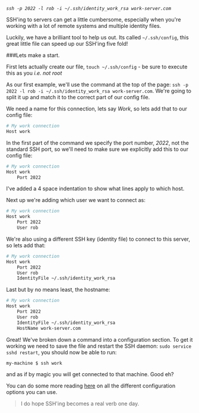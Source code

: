 *`ssh -p 2022 -l rob -i ~/.ssh/identity_work_rsa work-server.com`*

SSH'ing to servers can get a little cumbersome, especially when you're working with a lot of remote systems and multiple identity files.

Luckily, we have a brilliant tool to help us out. Its called `~/.ssh/config`, this great little file can speed up our SSH'ing five fold!

###Lets make a start.

First lets actually create our file, `touch ~/.ssh/config` - be sure to execute this as you *i.e. not root*

As our first example, we'll use the command at the top of the page: `ssh -p 2022 -l rob -i ~/.ssh/identity_work_rsa work-server.com`. We're going to split it up and match it to the correct part of our config file.

We need a name for this connection, lets say *Work*, so lets add that to our config file:

```bash
# My work connection
Host work
```
In the first part of the command we specify the port number, *2022*, not the standard SSH port, so we'll need to make sure we explicitly add this to our config file:

```bash
# My work connection
Host work
    Port 2022
```

I've added a 4 space indentation to show what lines apply to which host.

Next up we're adding which user we want to connect as:

```bash
# My work connection
Host work
    Port 2022
    User rob
```

We're also using a different SSH key (identity file) to connect to this server, so lets add that:

```bash
# My work connection
Host work
    Port 2022
    User rob
    IdentityFile ~/.ssh/identity_work_rsa
```

Last but by no means least, the hostname:

```bash
# My work connection
Host work
    Port 2022
    User rob
    IdentityFile ~/.ssh/identity_work_rsa
    HostName work-server.com
```

Great! We've broken down a command into a configuration section. To get it working we need to save the file and restart the SSH daemon: `sudo service sshd restart`, you should now be able to run:

```bash
my-machine $ ssh work
```

and as if by magic you will get connected to that machine. Good eh?

You can do some more reading [here](http://linux.die.net/man/5/ssh_config) on all the different configuration options you can use.

> I do hope SSH'ing becomes  a real verb one day.
